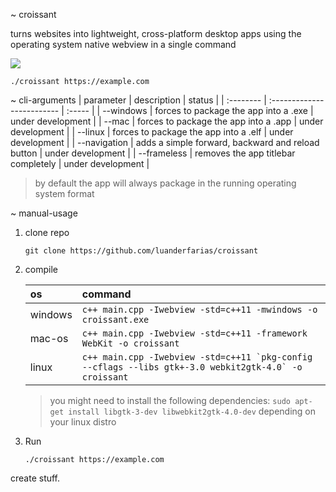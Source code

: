 ~ croissant

turns websites into lightweight, cross-platform desktop apps using the operating system native webview in a single command

<img src="example.gif"></img>
```
./croissant https://example.com
```

~ cli-arguments
| parameter | description                | status |
| :-------- | :------------------------- | :----- |
| --windows | forces to package the app into a .exe | under development |
| --mac | forces to package the app into a .app | under development |
| --linux | forces to package the app into a .elf | under development |
| --navigation | adds a simple forward, backward and reload button | under development |
| --frameless | removes the app titlebar completely | under development |
> by default the app will always package in the running operating system format

~ manual-usage
1. clone repo
    ```
    git clone https://github.com/luanderfarias/croissant
    ```
2. compile

    | os | command |
    | :--------------- | :------------------------- |
    | windows | ```c++ main.cpp -Iwebview -std=c++11 -mwindows -o croissant.exe``` |
    | mac-os | ```c++ main.cpp -Iwebview -std=c++11 -framework WebKit -o croissant``` |
    | linux | ```c++ main.cpp -Iwebview -std=c++11 `pkg-config --cflags --libs gtk+-3.0 webkit2gtk-4.0` -o croissant``` |
    > you might need to install the following dependencies: ```sudo apt-get install libgtk-3-dev libwebkit2gtk-4.0-dev``` depending on your linux distro
4. Run
    ```
    ./croissant https://example.com
    ```

create stuff.
